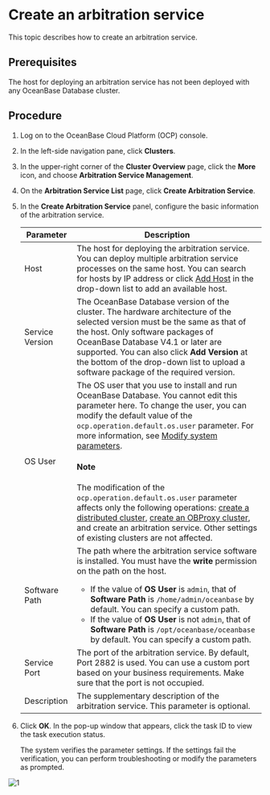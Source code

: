 # Create an arbitration service

This topic describes how to create an arbitration service.

## Prerequisites

The host for deploying an arbitration service has not been deployed with any OceanBase Database cluster.

## Procedure

1. Log on to the OceanBase Cloud Platform (OCP) console.

2. In the left-side navigation pane, click **Clusters**.

3. In the upper-right corner of the **Cluster Overview** page, click the **More** icon, and choose **Arbitration Service Management**.

4. On the **Arbitration Service List** page, click **Create Arbitration Service**.

5. In the **Create Arbitration Service** panel, configure the basic information of the arbitration service.

   | Parameter | Description |
   |---------|----------|
   | Host | The host for deploying the arbitration service. You can deploy multiple arbitration service processes on the same host. You can search for hosts by IP address or click [Add Host](../../850.host-features/200.add-a-host.md) in the drop-down list to add an available host.  |
   | Service Version | The OceanBase Database version of the cluster. The hardware architecture of the selected version must be the same as that of the host. Only software packages of OceanBase Database V4.1 or later are supported. You can also click **Add Version** at the bottom of the drop-down list to upload a software package of the required version.  |
   | OS User | The OS user that you use to install and run OceanBase Database. You cannot edit this parameter here. To change the user, you can modify the default value of the `ocp.operation.default.os.user` parameter. For more information, see [Modify system parameters](../../1600.system-management-features/300.manage-system-parameter/200.modify-system-parameters.md). <main id="notice" type='explain'><h4>Note</h4>The modification of the <code>ocp.operation.default.os.user</code> parameter affects only the following operations: <a href="../200.create-a-cluster/100.create-a-distributed-cluster.md">create a distributed cluster</a>, <a href="../../800.obproxy-functions/200.create-an-obproxy-cluster.md">create an OBProxy cluster</a>, and create an arbitration service. Other settings of existing clusters are not affected. </li></ul></main> |
   | Software Path | The path where the arbitration service software is installed. You must have the **write** permission on the path on the host. <ul><li> If the value of **OS User** is `admin`, that of **Software Path** is `/home/admin/oceanbase` by default. You can specify a custom path. </li><li>If the value of **OS User** is not `admin`, that of **Software Path** is `/opt/oceanbase/oceanbase` by default. You can specify a custom path. </li></ul> |
   | Service Port | The port of the arbitration service. By default, Port 2882 is used. You can use a custom port based on your business requirements. Make sure that the port is not occupied.  |
   | Description | The supplementary description of the arbitration service. This parameter is optional.  |

6. Click **OK**. In the pop-up window that appears, click the task ID to view the task execution status.

   The system verifies the parameter settings. If the settings fail the verification, you can perform troubleshooting or modify the parameters as prompted.

![1](https://obbusiness-private.oss-cn-shanghai.aliyuncs.com/doc/img/ocp/410/%E6%B7%BB%E5%8A%A0%E4%BB%B2%E8%A3%81%E6%9C%8D%E5%8A%A1-1.png)
